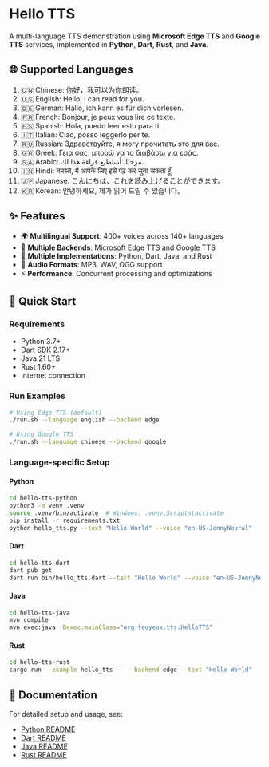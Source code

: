 # Hello TTS

A multi-language TTS demonstration using **Microsoft Edge TTS** and **Google TTS** services, implemented in **Python**, **Dart**, **Rust**, and **Java**.

## 🌐 Supported Languages

1. 🇨🇳 Chinese: 你好，我可以为你朗读。
2. 🇺🇸 English: Hello, I can read for you.
3. 🇩🇪 German: Hallo, ich kann es für dich vorlesen.
4. 🇫🇷 French: Bonjour, je peux vous lire ce texte.
5. 🇪🇸 Spanish: Hola, puedo leer esto para ti.
6. 🇮🇹 Italian: Ciao, posso leggerlo per te.
7. 🇷🇺 Russian: Здравствуйте, я могу прочитать это для вас.
8. 🇬🇷 Greek: Γεια σας, μπορώ να το διαβάσω για εσάς.
9. 🇸🇦 Arabic: مرحبًا، أستطيع قراءة هذا لك.
10. 🇮🇳 Hindi: नमस्ते, मैं आपके लिए इसे पढ़ कर सुना सकता हूँ.
11. 🇯🇵 Japanese: こんにちは、これを読み上げることができます。
12. 🇰🇷 Korean: 안녕하세요, 제가 읽어 드릴 수 있습니다。

## ✨ Features

- 🌍 **Multilingual Support**: 400+ voices across 140+ languages
- 🔄 **Multiple Backends**: Microsoft Edge TTS and Google TTS
- 🚀 **Multiple Implementations**: Python, Dart, Java, and Rust
- 📁 **Audio Formats**: MP3, WAV, OGG support
- ⚡ **Performance**: Concurrent processing and optimizations

## 🚀 Quick Start

### Requirements

- Python 3.7+
- Dart SDK 2.17+
- Java 21 LTS
- Rust 1.60+
- Internet connection

### Run Examples

```bash
# Using Edge TTS (default)
./run.sh --language english --backend edge

# Using Google TTS
./run.sh --language chinese --backend google
```

### Language-specific Setup

#### Python

```bash
cd hello-tts-python
python3 -m venv .venv
source .venv/bin/activate  # Windows: .venv\Scripts\activate
pip install -r requirements.txt
python hello_tts.py --text "Hello World" --voice "en-US-JennyNeural"
```

#### Dart

```bash
cd hello-tts-dart
dart pub get
dart run bin/hello_tts.dart --text "Hello World" --voice "en-US-JennyNeural"
```

#### Java

```bash
cd hello-tts-java
mvn compile
mvn exec:java -Dexec.mainClass="org.feuyeux.tts.HelloTTS"
```

#### Rust

```bash
cd hello-tts-rust
cargo run --example hello_tts -- --backend edge --text "Hello World"
```

## 📖 Documentation

For detailed setup and usage, see:

- [Python README](./hello-tts-python/README.md)
- [Dart README](./hello-tts-dart/README.md)
- [Java README](./hello-tts-java/README.md)
- [Rust README](./hello-tts-rust/README.md)
